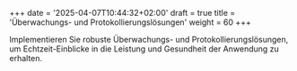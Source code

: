 +++
date = '2025-04-07T10:44:32+02:00'
draft = true
title = 'Überwachungs- und Protokollierungslösungen'
weight = 60
+++

Implementieren Sie robuste Überwachungs- und Protokollierungslösungen, um Echtzeit-Einblicke in die Leistung und Gesundheit der Anwendung zu erhalten.